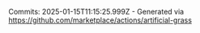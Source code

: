 Commits: 2025-01-15T11:15:25.999Z - Generated via https://github.com/marketplace/actions/artificial-grass
<br>
